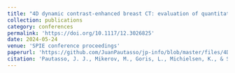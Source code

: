 ```yaml
---
title: "4D dynamic contrast-enhanced breast CT: evaluation of quantitative accuracy"
collection: publications
category: conferences
permalink: 'https://doi.org/10.1117/12.3026825'
date: 2024-05-24
venue: 'SPIE conference proceedings'
paperurl: 'https://github.com/JuanPautasso/jp-info/blob/master/files/4D_Dynamic_Contrast_Enhanced_Breast_CT_IWBI_2024.pdf'
citation: 'Pautasso, J. J., Mikerov, M., Goris, L., Michielsen, K., & Sechopoulos, I. (2024, May). 4D Dynamic Contrast-Enhanced Breast CT: Evaluation of quantitative accuracy. In Society of Photo-Optical Instrumentation Engineers (SPIE) Conference Series (Vol. 13174, p. 131740W).'
---
```

